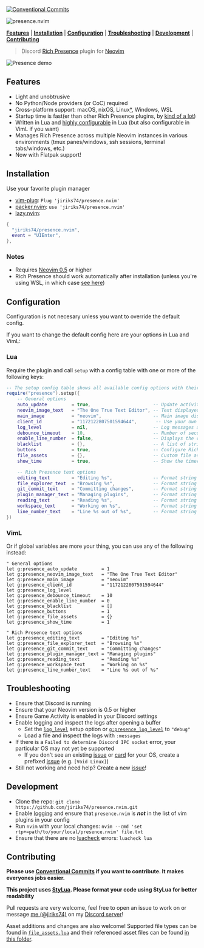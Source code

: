 [![Conventional Commits](https://img.shields.io/badge/Conventional%20Commits-1.0.0-%23FE5196?logo=conventionalcommits&logoColor=white)](https://conventionalcommits.org)

![presence.nvim](https://gist.githubusercontent.com/andweeb/df3216345530234289b87cf5080c2c60/raw/8de399cfed82c137f793e9f580027b5246bc4379/presence.nvim.png)

**[Features](#features)** | **[Installation](#installation)** |
**[Configuration](#configuration)** | **[Troubleshooting](#troubleshooting)** |
**[Development](#development)** | **[Contributing](#contributing)**

> Discord [Rich Presence](https://discord.com/rich-presence) plugin for [Neovim](https://neovim.io)

![Presence demo](https://gist.githubusercontent.com/andweeb/df3216345530234289b87cf5080c2c60/raw/ad916fec8de921d0021801a0af877a5349621e7e/presence-demo-a.gif)

## Features

- Light and unobtrusive
- No Python/Node providers (or CoC) required
- Cross-platform support: macOS, nixOS, Linux[\*](#notes),
Windows, WSL
- Startup time is fast(er than other Rich Presence plugins, by
[kind of a lot](https://github.com/andweeb/presence.nvim/wiki/Plugin-Comparisons))
- Written in Lua and [highly configurable](#configuration) in Lua
(but also configurable in VimL if you want)
- Manages Rich Presence across multiple Neovim instances in various environments
(tmux panes/windows, ssh sessions, terminal tabs/windows, etc.)
- Now with Flatpak support!

## Installation

Use your favorite plugin manager

- [vim-plug](https://github.com/junegunn/vim-plug): `Plug 'jiriks74/presence.nvim'`
- [packer.nvim](https://github.com/wbthomason/packer.nvim): `use 'jiriks74/presence.nvim'`
- [lazy.nvim](https://github.com/folke/lazy.nvim):

```lua
{
  "jiriks74/presence.nvim",
  event = "UIEnter",
},
```


### Notes

- Requires [Neovim 0.5](https://github.com/neovim/neovim/releases/tag/v0.5.0)
or higher
- Rich Presence should work automatically after installation
(unless you're using WSL, in which case
[see here](https://github.com/andweeb/presence.nvim/wiki/Rich-Presence-in-WSL))

## Configuration

Configuration is not necesary unless you want to override the default config.

If you want to change the default config here are your options in Lua and VimL:

### Lua

Require the plugin and call `setup` with a config table with one or more of the
following keys:

```lua
-- The setup config table shows all available config options with their default values:
require("presence").setup({
    -- General options
    auto_update         = true,                       -- Update activity based on autocmd events (if `false`, map or manually execute `:lua package.loaded.presence:update()`)
    neovim_image_text   = "The One True Text Editor", -- Text displayed when hovered over the Neovim image
    main_image          = "neovim",                   -- Main image display (either "neovim" or "file")
    client_id           = "1172122807501594644",       -- Use your own Discord application client id (not recommended)
    log_level           = nil,                        -- Log messages at or above this level (one of the following: "debug", "info", "warn", "error")
    debounce_timeout    = 10,                         -- Number of seconds to debounce events (or calls to `:lua package.loaded.presence:update(<filename>, true)`)
    enable_line_number  = false,                      -- Displays the current line number instead of the current project
    blacklist           = {},                         -- A list of strings or Lua patterns that disable Rich Presence if the current file name, path, or workspace matches
    buttons             = true,                       -- Configure Rich Presence button(s), either a boolean to enable/disable, a static table (`{{ label = "<label>", url = "<url>" }, ...}`, or a function(buffer: string, repo_url: string|nil): table)
    file_assets         = {},                         -- Custom file asset definitions keyed by file names and extensions (see default config at `lua/presence/file_assets.lua` for reference)
    show_time           = true,                       -- Show the timer

    -- Rich Presence text options
    editing_text        = "Editing %s",               -- Format string rendered when an editable file is loaded in the buffer (either string or function(filename: string): string)
    file_explorer_text  = "Browsing %s",              -- Format string rendered when browsing a file explorer (either string or function(file_explorer_name: string): string)
    git_commit_text     = "Committing changes",       -- Format string rendered when committing changes in git (either string or function(filename: string): string)
    plugin_manager_text = "Managing plugins",         -- Format string rendered when managing plugins (either string or function(plugin_manager_name: string): string)
    reading_text        = "Reading %s",               -- Format string rendered when a read-only or unmodifiable file is loaded in the buffer (either string or function(filename: string): string)
    workspace_text      = "Working on %s",            -- Format string rendered when in a git repository (either string or function(project_name: string|nil, filename: string): string)
    line_number_text    = "Line %s out of %s",        -- Format string rendered when `enable_line_number` is set to true (either string or function(line_number: number, line_count: number): string)
})
```

### VimL

Or if global variables are more your thing, you can use any of the following instead:

```viml
" General options
let g:presence_auto_update         = 1
let g:presence_neovim_image_text   = "The One True Text Editor"
let g:presence_main_image          = "neovim"
let g:presence_client_id           = "1172122807501594644"
let g:presence_log_level
let g:presence_debounce_timeout    = 10
let g:presence_enable_line_number  = 0
let g:presence_blacklist           = []
let g:presence_buttons             = 1
let g:presence_file_assets         = {}
let g:presence_show_time           = 1

" Rich Presence text options
let g:presence_editing_text        = "Editing %s"
let g:presence_file_explorer_text  = "Browsing %s"
let g:presence_git_commit_text     = "Committing changes"
let g:presence_plugin_manager_text = "Managing plugins"
let g:presence_reading_text        = "Reading %s"
let g:presence_workspace_text      = "Working on %s"
let g:presence_line_number_text    = "Line %s out of %s"
```

## Troubleshooting

- Ensure that Discord is running
- Ensure that your Neovim version is 0.5 or higher
- Ensure Game Activity is enabled in your Discord settings
- Enable logging and inspect the logs after opening a buffer
  - Set the [`log_level`](#lua) setup option or [`g:presence_log_level`](#viml)
  to `"debug"`
  - Load a file and inspect the logs with `:messages`
- If there is a `Failed to determine Discord IPC socket` error, your particular
OS may not yet be supported
  - If you don't see an existing
  [issue](https://github.com/jiriks74/presence.nvim/issues)
  or [card](https://github.com/jiriks74/presence.nvim/projects/1#column-14183588)
  for your OS, create a prefixed
  [issue](https://github.com/jiriks74/presence.nvim/issues/new)
  (e.g. `[Void Linux]`)
- Still not working and need help? Create a new
[issue](https://github.com/jiriks74/presence.nvim/issues)!

## Development

- Clone the repo: `git clone https://github.com/jiriks74/presence.nvim.git`
- Enable [logging](#configuration) and ensure that `presence.nvim` is **_not_**
in the list of vim plugins in your config
- Run `nvim` with your local changes: `nvim --cmd
'set rtp+=path/to/your/local/presence.nvim' file.txt`
- Ensure that there are no [luacheck](https://github.com/mpeterv/luacheck/)
errors: `luacheck lua`

## Contributing

**Please use [Conventional Commits](https://www.conventionalcommits.org/)
if you want to contribute.
It makes everyones jobs easier.**

**This project uses [StyLua](https://github.com/JohnnyMorganz/StyLua).
Please format your code using StyLua for better readability**

Pull requests are very welcome, feel free to open an issue to work on
or message [me (@jiriks74)](https://discordapp.com/users/517810049360461837) on my
[Discord server](https://discord.gg/cCq3qcB4jB)!

Asset additions and changes are also welcome! Supported file types can be found in
[`file_assets.lua`](lua/presence/file_assets.lua) and their referenced asset files
can be found [in this folder](https://www.dropbox.com/sh/j8913f0gav3toeh/AADxjn0NuTprGFtv3Il1Pqz-a?dl=0).
